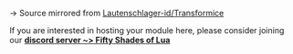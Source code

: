 → Source mirrored from [Lautenschlager-id/Transformice](https://github.com/Lautenschlager-id/Transformice/blob/master/Modules/Bolodefchoco%20(semi-official).lua)

If you are interested in hosting your module here, please consider joining our **[discord server ~> Fifty Shades of Lua](https://discord.gg/quch83R)**